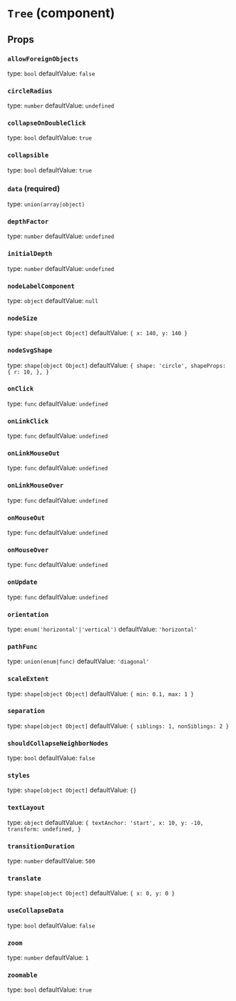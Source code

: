`Tree` (component)
==================



Props
-----

### `allowForeignObjects`

type: `bool`
defaultValue: `false`


### `circleRadius`

type: `number`
defaultValue: `undefined`


### `collapseOnDoubleClick`

type: `bool`
defaultValue: `true`


### `collapsible`

type: `bool`
defaultValue: `true`


### `data` (required)

type: `union(array|object)`


### `depthFactor`

type: `number`
defaultValue: `undefined`


### `initialDepth`

type: `number`
defaultValue: `undefined`


### `nodeLabelComponent`

type: `object`
defaultValue: `null`


### `nodeSize`

type: `shape[object Object]`
defaultValue: `{ x: 140, y: 140 }`


### `nodeSvgShape`

type: `shape[object Object]`
defaultValue: `{
  shape: 'circle',
  shapeProps: {
    r: 10,
  },
}`


### `onClick`

type: `func`
defaultValue: `undefined`


### `onLinkClick`

type: `func`
defaultValue: `undefined`


### `onLinkMouseOut`

type: `func`
defaultValue: `undefined`


### `onLinkMouseOver`

type: `func`
defaultValue: `undefined`


### `onMouseOut`

type: `func`
defaultValue: `undefined`


### `onMouseOver`

type: `func`
defaultValue: `undefined`


### `onUpdate`

type: `func`
defaultValue: `undefined`


### `orientation`

type: `enum('horizontal'|'vertical')`
defaultValue: `'horizontal'`


### `pathFunc`

type: `union(enum|func)`
defaultValue: `'diagonal'`


### `scaleExtent`

type: `shape[object Object]`
defaultValue: `{ min: 0.1, max: 1 }`


### `separation`

type: `shape[object Object]`
defaultValue: `{ siblings: 1, nonSiblings: 2 }`


### `shouldCollapseNeighborNodes`

type: `bool`
defaultValue: `false`


### `styles`

type: `shape[object Object]`
defaultValue: `{}`


### `textLayout`

type: `object`
defaultValue: `{
  textAnchor: 'start',
  x: 10,
  y: -10,
  transform: undefined,
}`


### `transitionDuration`

type: `number`
defaultValue: `500`


### `translate`

type: `shape[object Object]`
defaultValue: `{ x: 0, y: 0 }`


### `useCollapseData`

type: `bool`
defaultValue: `false`


### `zoom`

type: `number`
defaultValue: `1`


### `zoomable`

type: `bool`
defaultValue: `true`

